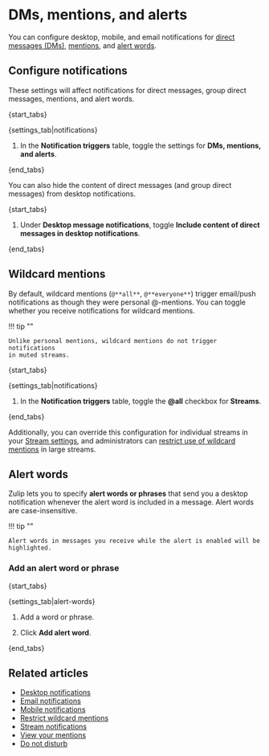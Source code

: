 # DMs, mentions, and alerts

You can configure desktop, mobile, and email notifications for
[direct messages (DMs)](/help/direct-messages),
[mentions](/help/mention-a-user-or-group), and [alert
words](#alert-words).

## Configure notifications

These settings will affect notifications for direct messages, group
direct messages, mentions, and alert words.

{start_tabs}

{settings_tab|notifications}

1. In the **Notification triggers** table, toggle the settings for **DMs, mentions, and alerts**.

{end_tabs}

You can also hide the content of direct messages (and group direct
messages) from desktop notifications.

{start_tabs}

1. Under **Desktop message notifications**, toggle
**Include content of direct messages in desktop notifications**.

{end_tabs}

## Wildcard mentions

By default, wildcard mentions (`@**all**`, `@**everyone**`) trigger
email/push notifications as though they were personal @-mentions.  You
can toggle whether you receive notifications for wildcard mentions.

!!! tip ""

    Unlike personal mentions, wildcard mentions do not trigger notifications
    in muted streams.

{start_tabs}

{settings_tab|notifications}

1.  In the **Notification triggers** table, toggle the **@all** checkbox for **Streams**.

{end_tabs}

Additionally, you can override this configuration for individual
streams in your [Stream settings](/help/stream-notifications), and
administrators can [restrict use of wildcard
mentions](/help/restrict-wildcard-mentions) in large streams.

## Alert words

Zulip lets you to specify **alert words or phrases** that send you a desktop
notification whenever the alert word is included in a message. Alert words are
case-insensitive.

!!! tip ""

    Alert words in messages you receive while the alert is enabled will be highlighted.

### Add an alert word or phrase

{start_tabs}

{settings_tab|alert-words}

1. Add a word or phrase.

1. Click **Add alert word**.

{end_tabs}

## Related articles

* [Desktop notifications](/help/desktop-notifications)
* [Email notifications](/help/email-notifications)
* [Mobile notifications](/help/mobile-notifications)
* [Restrict wildcard mentions](/help/restrict-wildcard-mentions)
* [Stream notifications](/help/stream-notifications)
* [View your mentions](/help/view-your-mentions)
* [Do not disturb](/help/do-not-disturb)
